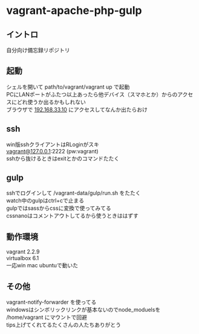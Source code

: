 # vagrant-apache-php-gulp

## イントロ
自分向け備忘録リポジトリ

## 起動
シェルを開いて path/to/vagrant/vagrant up で起動  
PCにLANポートがふたつ以上あったら他デバイス（スマホとか）からのアクセスにどれ使うか出るかもしれない  
ブラウザで [192.168.33.10](192.168.33.10) にアクセスしてなんか出たらおけ

## ssh
win版sshクライアントはRLoginがスキ  
vagrant@127.0.0.1:2222 (pw:vagrant)  
sshから抜けるときはexitとかのコマンドたたく

## gulp
sshでログインして /vagrant-data/gulp/run.sh をたたく  
watch中のgulpはctrl+cで止まる  
gulpではsassからcssに変換で使ってみてる  
cssnanoはコメントアウトしてるから使うときははずす

## 動作環境
vagrant 2.2.9  
virtualbox 6.1  
一応win mac ubuntuで動いた

## その他
vagrant-notify-forwarder を使ってる  
windowsはシンボリックリンクが基本ないのでnode_moduelsを /home/vagrant にマウントで回避  
tips上げてくれてるたくさんの人たちありがとう
